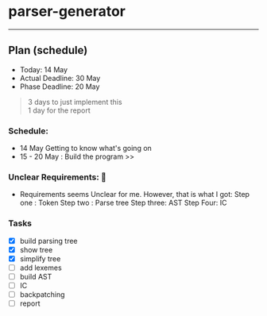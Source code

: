 # parser-generator

---

## Plan (schedule)
* Today: 14 May
* Actual Deadline: 30 May
* Phase Deadline: 20 May

> 3 days to just implement this<br>
> 1 day for the report

### Schedule:
* 14 May Getting to know what's going on
* 15 - 20 May : Build the program >>


### Unclear Requirements: 🙆
* Requirements seems Unclear for me. However, that is what I got:
Step one : Token
Step two : Parse tree
Step three: AST
Step Four: IC

### Tasks
* [x] build parsing tree
* [x] show tree
* [x] simplify tree
* [ ] add lexemes
* [ ] build AST
* [ ] IC
* [ ] backpatching
* [ ] report
